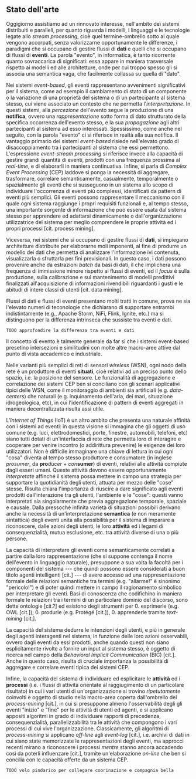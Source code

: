 ## Stato dell'arte

<!--Il concetto di evento è sempre più centrale nei sistemi distribuiti moderni, in maniera spesso trasversale rispetto al modello od all'architettura di riferimento.-->

Oggigiorno assistiamo ad un rinnovato interesse, nell'ambito dei sistemi distribuiti e paralleli, per quanto riguarda i modelli, i linguaggi e le tecnologie legate allo *stream processing*, cioè quel termine-ombrello sotto al quale vengono accorpati, senza valorizzarne opportunamente le differenze, i paradigmi che si occupano di gestire flussi di __dati__ e quelli che si occupano di flussi di __eventi__.
La parola "evento", in informatica, è tanto ricorrente quanto sovraccarica di significati: essa appare in maniera trasversale rispetto ai modelli ed alle architetture, onde per cui troppo spesso gli si associa una semantica vaga, che facilmente collassa su quella di "dato".

Nei sistemi *event-based*, gli eventi rappresentano avvenimenti significativi per il sistema, come ad esempio il cambiamento di stato di un componente o la variazione di una proprietà del sistema o di un partecipante al sistema stesso, cui viene associato un contesto che ne permetta l'*interpretazione*.
In questi sistemi, alla *percezione* dell'evento segue la produzione di una __notifica__, ovvero una *rappresentazione* sotto forma di dato strutturato della specifica occorrenza dell'evento stesso, e la sua *propagazione* agli altri partecipanti al sistema ad esso interessati.
Spessissimo, come anche nel seguito, con la parola "evento" ci si riferisce in realtà alla sua notifica.
Il vantaggio primario dei sistemi *event-based* risiede nell'elevato grado di disaccoppiamento tra i partecipanti al sistema che essi permettono.
L'espressione *event-stream processing* si riferisce invece alla capacità di gestire grandi quantità di eventi, prodotti con una frequenza prossima al *real-time*, e di elaborarli in maniera continuativa.
Infine, si parla di *Complex Event Processing* (CEP) laddove si ponga la necessità di aggregare, trasformare, correlare semanticamente, casualmente, temporalmente o spazialmente gli eventi che si susseguono in un sistema allo scopo di individuare l'occorrenza di eventi più complessi, identificati da pattern di eventi più semplici.
Gli eventi possono rappresentare il meccanismo con il quale ogni sistema raggiunge i propri requisiti funzionali e, al tempo stesso, una importante sorgente di informazione che può essere usata dal sistema stesso per apprendere ed adattarsi dinamicamente o dall'organizzazione utilizzatrice del sistema per meglio comprendere le proprie attività ed i propri processi [cit. process mining].

Viceversa, nei sistemi che si occupano di gestire flussi di __dati__, si impiegano architetture distribuite per elaborarne moli imponenti, al fine di produrre un modello dei dati che permetta di analizzare l'informazione ivi contenuta, visualizzarla o sfruttarla per fini previsionali.
In questo caso, i dati possono provenire anche da estrazioni *batch* da basi di dati, il che implichera una frequenza di immissione minore rispetto ai flussi di eventi, ed il *focus* è sulla produzione, sulla calibrazione e sul mantenimento di modelli predittivi finalizzati all'acquisizione di informazioni rivendibili riguardanti i gusti e le abitudi di intere classi di utenti [cit. data mining].

Flussi di dati e flussi di eventi presentano molti tratti in comune, prova ne sia l'elevato numeri di teconologie che dichiarano di supportare entrambi indistintamente (e.g., Apache Storm, NiFi, Flink, Ignite, etc.) ma si distinguono per la differenza intrinseca che sussiste tra eventi e dati.

    TODO approfondire la differenza tra eventi e dati

<!--di strumenti atti a meglio governare sistemi che si occupino della manipolazione di imponenti moli di dati, dalla struttura più disparata e prodotti con granularità molto fine.
Sotto l'ombrello dello *stream processing* vengono normalmente accorpati in maniera intercambiabile sistemi che si occupano di gestire d
Ciò è verosimilmente legato all'importanza che la macro-area dei *big-data* ricopre dal punto di vista sia accademico che economico.
Nella fattispecie, assistiamo alla comparsa di una pletora di tecnologie che fanno riferimento -->

Il concetto di evento è talmente generale da far sì che i sistemi event-based presetino intersezioni e similitudini con molte altre macro-aree attive dal punto di vista accademico e industriale.

Nelle varianti più semplici di reti di sensori *wireless* (WSN), ogni nodo della rete è un produttore di eventi __situati__, cioè relativi ad un preciso punto dello spazio, i.e. la posizione del sensore. 
Le funzionalità di aggregazione e correlazione dei sistemi CEP ben si conciliano con gli scenari applicativi tipici delle WSN, come il monitoraggio di ambienti sia artificiali (e.g. *data-centers*) che naturali (e.g. inquinamento dell'aria, dei mari, situazione idrogeologica, etc), in cui l'identificazione di pattern di eventi aggregati in maniera decentralizzata risulta assi utile.
<!--Le caratteristiche di resilienza delle WSN, che vo-->

L'*Internet of Things* (IoT) è un altro ambito che presenta una naturale affinità con i sistemi ad eventi: in questa visione si immagina che gli oggetti di uso comune (e.g. luci, elettrodomestici, porte, finestre, automobili, telefoni, etc) siano tutti dotati di un'interfaccia di rete che permetta loro di interagire e cooperare per venire incontro (o addirittura prevenire) le esigenze dei loro utilizzatori.
Non è difficile immaginare una chiave di lettura in cui ogni "cosa" diventa al tempo stesso produttore e consumatore (in inglese *prosumer*, da __pro__*ducer* + _con_**sumer**) di eventi, relativi alle attività compiute dagli esseri umani.
Queste attività devono essere opportunamente *interpretate* affinché il sistema possa mettere in campo una strategia per supportare la quotidianità degli utenti, attuata per mezzo delle "cose" stesse.
Risulta chiara l'importanza di riuscire a dare significato agli eventi prodotti dall'interazione tra gli utenti, l'ambiente e le "cose": questi vanno interpretati sia singolarmente che previa aggregazione temporale, spaziale e causale.
Dalla pressoché infinita varietà di situazioni possibili derivano anche la necessità di un'interpretazione __semantica__ (e non meramente sintattica) degli eventi unita alla possibilità per il sistema di imparare a riconoscere, dalle azioni degli utenti, le loro __attività__ ed i legami di consequenzialità, mutua esclusione, etc. tra attività diverse di una o più persone.

La capacità di interpretare gli eventi come semanticamente correlati a partire dalla loro rappresentazione (che si suppone contenga il nome dell'evento in linguaggio naturale), presuppone a sua volta la facoltà per i componenti del sistema --- che quindi possono essere considerati a buon titolo agenti intelligenti [cit.] --- di avere accesso ad una rappresentazione formale delle relazioni semantiche tra termini (e.g. "allarme!" è sinonimo "pericolo!") e di poter quindi mettere in campo il ragionamento simbolico per interpretare gli eventi.
Basi di conoscenza che codifichino in maniera formale le relazioni tra i termini di un particolare dominio del discorso, sono dette ontologie [cit.?] ed esistono degli strumenti per 
0. esprimerle (e.g. OWL [cit.]),
0. produrle (e.g. Protégé [cit.]),
0. apprenderle tramite *text-mining* [cit.].

<!-- TODO dal fatto che il sistema debba dedurre cose dall'interazione con l'utente => salto alla BIC -->
La capacità del sistema dedurre le intenzioni degli utenti, e più in generale degli agenti interagenti nel sistema, in funzione delle loro azioni osservabili, ovvero dagli eventi da essi prodotti, anche quando questi non siano esplicitamente rivolte a fornire un input al sistema stesso, è oggetto di ricerca nel campo della *Behavioral Implicit Communication* (BIC) [cit.].
Anche in questo caso, risulta di cruciale importanza la possibilità di aggregare e correlare eventi tipica dei sistemi CEP.

<!-- TODO dal fatto che il sistema debba apprendere le relazioni tra le attività degli utenti => salto a process/habit mining  -->
Infine, la capacità del sistema di individuare ed esplicitare le __attività__ ed i __processi__ (i.e. i flussi di attività orientate al raggiugimento di un particolare risultato) in cui i vari utenti di un'organizzazione si trovino *ripetutamente* coinvolti è oggetto di studio nella macro-area coperta dall'ombrello del *process-mining* [cit.], in cui si presuppone almeno l'osservabilità degli gli eventi "inizio" e "fine" per le attività di utenti ed agenti, e si applicano appositi algoritmi in grado di individuare rapporti di precedenza, consequenzialità, parallelizzabilità tra le attività che compongono i vari processi di cui vive l'organizzazione.
Classicamente, gli algoritmi di *process-mining* si applicano *off-line* agli *event-log* [cit.], i.e. archivi di dati in cui siano state memorizzate le rappresentazioni degli eventi, ma approcci recenti mirano a riconoscere i processi *mentre* stanno ancora accadendo così da poterli influenzare [cit.], tramite un'elaborazione *on-line* che ben si concilia con le capacità offerte da un sistema CEP.

    TODO volo pindarico per collegare coorinazione e compagnia bella

